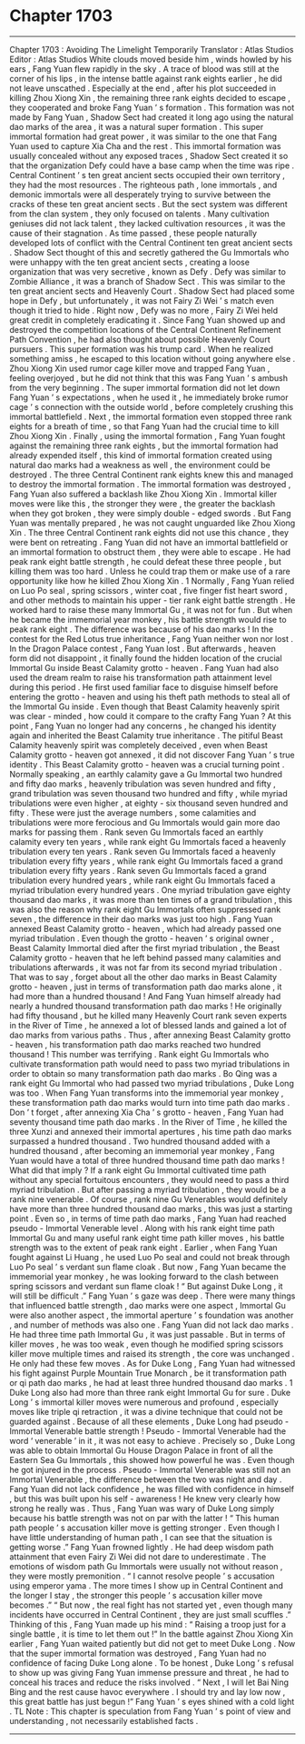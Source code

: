 
# Chapter 1703


---

Chapter 1703 : Avoiding The Limelight Temporarily
Translator :
Atlas Studios
Editor :
Atlas Studios
White clouds moved beside him , winds howled by his ears , Fang Yuan flew rapidly in the sky .
A trace of blood was still at the corner of his lips , in the intense battle against rank eights earlier , he did not leave unscathed .
Especially at the end , after his plot succeeded in killing Zhou Xiong Xin , the remaining three rank eights decided to escape , they cooperated and broke Fang Yuan ’ s formation .
This formation was not made by Fang Yuan , Shadow Sect had created it long ago using the natural dao marks of the area , it was a natural super formation .
This super immortal formation had great power , it was similar to the one that Fang Yuan used to capture Xia Cha and the rest .
This immortal formation was usually concealed without any exposed traces , Shadow Sect created it so that the organization Defy could have a base camp when the time was ripe .
Central Continent ’ s ten great ancient sects occupied their own territory , they had the most resources . The righteous path , lone immortals , and demonic immortals were all desperately trying to survive between the cracks of these ten great ancient sects .
But the sect system was different from the clan system , they only focused on talents . Many cultivation geniuses did not lack talent , they lacked cultivation resources , it was the cause of their stagnation .
As time passed , these people naturally developed lots of conflict with the Central Continent ten great ancient sects .
Shadow Sect thought of this and secretly gathered the Gu Immortals who were unhappy with the ten great ancient sects , creating a loose organization that was very secretive , known as Defy .
Defy was similar to Zombie Alliance , it was a branch of Shadow Sect . This was similar to the ten great ancient sects and Heavenly Court .
Shadow Sect had placed some hope in Defy , but unfortunately , it was not Fairy Zi Wei ’ s match even though it tried to hide .
Right now , Defy was no more , Fairy Zi Wei held great credit in completely eradicating it .
Since Fang Yuan showed up and destroyed the competition locations of the Central Continent Refinement Path Convention , he had also thought about possible Heavenly Court pursuers .
This super formation was his trump card .
When he realized something amiss , he escaped to this location without going anywhere else .
Zhou Xiong Xin used rumor cage killer move and trapped Fang Yuan , feeling overjoyed , but he did not think that this was Fang Yuan ’ s ambush from the very beginning .
The super immortal formation did not let down Fang Yuan ’ s expectations , when he used it , he immediately broke rumor cage ’ s connection with the outside world , before completely crushing this immortal battlefield .
Next , the immortal formation even stopped three rank eights for a breath of time , so that Fang Yuan had the crucial time to kill Zhou Xiong Xin .
Finally , using the immortal formation , Fang Yuan fought against the remaining three rank eights , but the immortal formation had already expended itself , this kind of immortal formation created using natural dao marks had a weakness as well , the environment could be destroyed .
The three Central Continent rank eights knew this and managed to destroy the immortal formation .
The immortal formation was destroyed , Fang Yuan also suffered a backlash like Zhou Xiong Xin .
Immortal killer moves were like this , the stronger they were , the greater the backlash when they got broken , they were simply double - edged swords .
But Fang Yuan was mentally prepared , he was not caught unguarded like Zhou Xiong Xin .
The three Central Continent rank eights did not use this chance , they were bent on retreating .
Fang Yuan did not have an immortal battlefield or an immortal formation to obstruct them , they were able to escape .
He had peak rank eight battle strength , he could defeat these three people , but killing them was too hard . Unless he could trap them or make use of a rare opportunity like how he killed Zhou Xiong Xin .
1
Normally , Fang Yuan relied on Luo Po seal , spring scissors , winter coat , five finger fist heart sword , and other methods to maintain his upper - tier rank eight battle strength .
He worked hard to raise these many Immortal Gu , it was not for fun .
But when he became the immemorial year monkey , his battle strength would rise to peak rank eight .
The difference was because of his dao marks !
In the contest for the Red Lotus true inheritance , Fang Yuan neither won nor lost . In the Dragon Palace contest , Fang Yuan lost . But afterwards , heaven form did not disappoint , it finally found the hidden location of the crucial Immortal Gu inside Beast Calamity grotto - heaven .
Fang Yuan had also used the dream realm to raise his transformation path attainment level during this period .
He first used familiar face to disguise himself before entering the grotto - heaven and using his theft path methods to steal all of the Immortal Gu inside .
Even though that Beast Calamity heavenly spirit was clear - minded , how could it compare to the crafty Fang Yuan ?
At this point , Fang Yuan no longer had any concerns , he changed his identity again and inherited the Beast Calamity true inheritance .
The pitiful Beast Calamity heavenly spirit was completely deceived , even when Beast Calamity grotto - heaven got annexed , it did not discover Fang Yuan ’ s true identity .
This Beast Calamity grotto - heaven was a crucial turning point .
Normally speaking , an earthly calamity gave a Gu Immortal two hundred and fifty dao marks , heavenly tribulation was seven hundred and fifty , grand tribulation was seven thousand two hundred and fifty , while myriad tribulations were even higher , at eighty - six thousand seven hundred and fifty .
These were just the average numbers , some calamities and tribulations were more ferocious and Gu Immortals would gain more dao marks for passing them .
Rank seven Gu Immortals faced an earthly calamity every ten years , while rank eight Gu Immortals faced a heavenly tribulation every ten years .
Rank seven Gu Immortals faced a heavenly tribulation every fifty years , while rank eight Gu Immortals faced a grand tribulation every fifty years .
Rank seven Gu Immortals faced a grand tribulation every hundred years , while rank eight Gu Immortals faced a myriad tribulation every hundred years .
One myriad tribulation gave eighty thousand dao marks , it was more than ten times of a grand tribulation , this was also the reason why rank eight Gu Immortals often suppressed rank seven , the difference in their dao marks was just too high .
Fang Yuan annexed Beast Calamity grotto - heaven , which had already passed one myriad tribulation . Even though the grotto - heaven ’ s original owner , Beast Calamity Immortal died after the first myriad tribulation , the Beast Calamity grotto - heaven that he left behind passed many calamities and tribulations afterwards , it was not far from its second myriad tribulation .
That was to say , forget about all the other dao marks in Beast Calamity grotto - heaven , just in terms of transformation path dao marks alone , it had more than a hundred thousand !
And Fang Yuan himself already had nearly a hundred thousand transformation path dao marks ! He originally had fifty thousand , but he killed many Heavenly Court rank seven experts in the River of Time , he annexed a lot of blessed lands and gained a lot of dao marks from various paths .
Thus , after annexing Beast Calamity grotto - heaven , his transformation path dao marks reached two hundred thousand !
This number was terrifying .
Rank eight Gu Immortals who cultivate transformation path would need to pass two myriad tribulations in order to obtain so many transformation path dao marks .
Bo Qing was a rank eight Gu Immortal who had passed two myriad tribulations , Duke Long was too .
When Fang Yuan transforms into the immemorial year monkey , these transformation path dao marks would turn into time path dao marks .
Don ’ t forget , after annexing Xia Cha ’ s grotto - heaven , Fang Yuan had seventy thousand time path dao marks . In the River of Time , he killed the three Xunzi and annexed their immortal apertures , his time path dao marks surpassed a hundred thousand .
Two hundred thousand added with a hundred thousand , after becoming an immemorial year monkey , Fang Yuan would have a total of three hundred thousand time path dao marks !
What did that imply ?
If a rank eight Gu Immortal cultivated time path without any special fortuitous encounters , they would need to pass a third myriad tribulation .
But after passing a myriad tribulation , they would be a rank nine venerable .
Of course , rank nine Gu Venerables would definitely have more than three hundred thousand dao marks , this was just a starting point .
Even so , in terms of time path dao marks , Fang Yuan had reached pseudo - Immortal Venerable level . Along with his rank eight time path Immortal Gu and many useful rank eight time path killer moves , his battle strength was to the extent of peak rank eight .
Earlier , when Fang Yuan fought against Li Huang , he used Luo Po seal and could not break through Luo Po seal ’ s verdant sun flame cloak . But now , Fang Yuan became the immemorial year monkey , he was looking forward to the clash between spring scissors and verdant sun flame cloak !
“ But against Duke Long , it will still be difficult .” Fang Yuan ’ s gaze was deep .
There were many things that influenced battle strength , dao marks were one aspect , Immortal Gu were also another aspect , the immortal aperture ’ s foundation was another , and number of methods was also one .
Fang Yuan did not lack dao marks . He had three time path Immortal Gu , it was just passable . But in terms of killer moves , he was too weak , even though he modified spring scissors killer move multiple times and raised its strength , the core was unchanged . He only had these few moves .
As for Duke Long , Fang Yuan had witnessed his fight against Purple Mountain True Monarch , be it transformation path or qi path dao marks , he had at least three hundred thousand dao marks .
1
Duke Long also had more than three rank eight Immortal Gu for sure .
Duke Long ’ s immortal killer moves were numerous and profound , especially moves like triple qi retraction , it was a divine technique that could not be guarded against .
Because of all these elements , Duke Long had pseudo - Immortal Venerable battle strength !
Pseudo - Immortal Venerable had the word ‘ venerable ’ in it , it was not easy to achieve .
Precisely so , Duke Long was able to obtain Immortal Gu House Dragon Palace in front of all the Eastern Sea Gu Immortals , this showed how powerful he was .
Even though he got injured in the process .
Pseudo - Immortal Venerable was still not an Immortal Venerable , the difference between the two was night and day .
Fang Yuan did not lack confidence , he was filled with confidence in himself , but this was built upon his self - awareness !
He knew very clearly how strong he really was .
Thus , Fang Yuan was wary of Duke Long simply because his battle strength was not on par with the latter !
“ This human path people ’ s accusation killer move is getting stronger . Even though I have little understanding of human path , I can see that the situation is getting worse .”
Fang Yuan frowned lightly .
He had deep wisdom path attainment that even Fairy Zi Wei did not dare to underestimate . The emotions of wisdom path Gu Immortals were usually not without reason , they were mostly premonition .
“ I cannot resolve people ’ s accusation using emperor yama . The more times I show up in Central Continent and the longer I stay , the stronger this people ’ s accusation killer move becomes .”
“ But now , the real fight has not started yet , even though many incidents have occurred in Central Continent , they are just small scuffles .”
Thinking of this , Fang Yuan made up his mind : “ Raising a troop just for a single battle , it is time to let them out !”
In the battle against Zhou Xiong Xin earlier , Fang Yuan waited patiently but did not get to meet Duke Long .
Now that the super immortal formation was destroyed , Fang Yuan had no confidence of facing Duke Long alone .
To be honest , Duke Long ’ s refusal to show up was giving Fang Yuan immense pressure and threat , he had to conceal his traces and reduce the risks involved .
“ Next , I will let Bai Ning Bing and the rest cause havoc everywhere . I should try and lay low now , this great battle has just begun !” Fang Yuan ’ s eyes shined with a cold light .
TL Note : This chapter is speculation from Fang Yuan ’ s point of view and understanding , not necessarily established facts .

---

